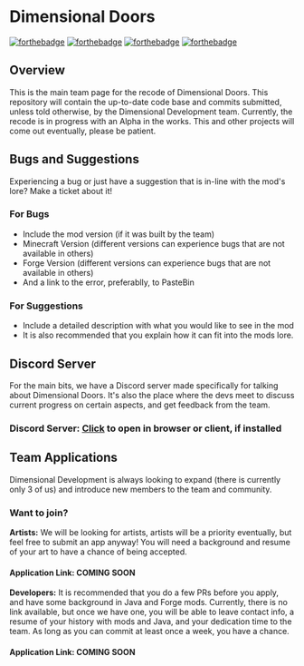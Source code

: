 # Dimensional Doors
[![forthebadge](https://api.travis-ci.org/DimensionalDevelopment/DimDoors.svg)](https://travis-ci.org/DimensionalDevelopment/DimDoors/builds) [![forthebadge](http://forthebadge.com/images/badges/designed-in-etch-a-sketch.svg)](http://forthebadge.com/) [![forthebadge](http://forthebadge.com/images/badges/built-with-science.svg)](http://forthebadge.com/) [![forthebadge](http://forthebadge.com/images/badges/as-seen-on-tv.svg)](http://forthebadge.com/)
## Overview
This is the main team page for the recode of Dimensional Doors. This repository will contain the up-to-date code base and commits submitted, unless told otherwise, by the Dimensional Development team. Currently, the recode is in progress with an Alpha in the works. This and other projects will come out eventually, please be patient.

## Bugs and Suggestions
Experiencing a bug or just have a suggestion that is in-line with the mod's lore? Make a ticket about it!
### For Bugs
 - Include the mod version (if it was built by the team)
 - Minecraft Version (different versions can experience bugs that are not available in others)
 - Forge Version (different versions can experience bugs that are not available in others)
 - And a link to the error, preferablly, to PasteBin
### For Suggestions
 - Include a detailed description with what you would like to see in the mod
 - It is also recommended that you explain how it can fit into the mods lore.
 
## Discord Server
For the main bits, we have a Discord server made specifically for talking about Dimensional Doors. It's also the place where the devs meet to discuss current progress on certain aspects, and get feedback from the team.
### Discord Server: [Click](https://discord.gg/zBbK9dZ) to open in browser or client, if installed

## Team Applications
Dimensional Development is always looking to expand (there is currently only 3 of us) and introduce new members to the team and community.

### Want to join?
**Artists:**
We will be looking for artists, artists will be a priority eventually, but feel free to submit an app anyway! You will need a background and resume of your art to have a chance of being accepted.
#### Application Link: **COMING SOON**

**Developers:**
It is recommended that you do a few PRs before you apply, and have some background in Java and Forge mods.
Currently, there is no link available, but once we have one, you will be able to leave contact info, a resume of your history with mods and Java, and your dedication time to the team. As long as you can commit at least once a week, you have a chance.
#### Application Link: **COMING SOON**

